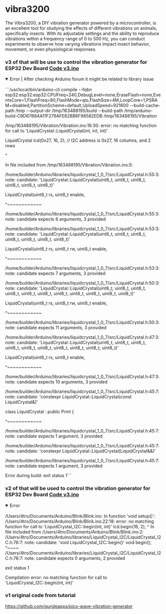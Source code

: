 # vibra3200
 The Vibra3200, a DIY vibration generator powered by a microcontroller, is an excellent tool for studying the effects of different vibrations on animals, specifically insects. With its adjustable settings and the ability to reproduce vibrations within a frequency range of 0 to 500 Hz, you can conduct experiments to observe how varying vibrations impact insect behavior, movement, or even physiological responses.



### v3 of that will be use to control the vibration generator for ESP32 Dev Board [Code v3.ino](https://github.com/4troDev/vibra3200/blob/main/v3.ino)

<details open>
<summary>Error | After checking Arduino forum it might be related to library issue</summary> 
<br>
```/usr/local/bin/arduino-cli compile --fqbn esp32:esp32:esp32:CPUFreq=240,DebugLevel=none,EraseFlash=none,EventsCore=1,FlashFreq=80,FlashMode=qio,FlashSize=4M,LoopCore=1,PSRAM=disabled,PartitionScheme=default,UploadSpeed=921600 --build-cache-path /tmp --output-dir /tmp/163488195/build --build-path /tmp/arduino-build-C9D67B84A11F279AFE628B6F98582EDB /tmp/163488195/Vibration

/tmp/163488195/Vibration/Vibration.ino:16:30: error: no matching function for call to 'LiquidCrystal::LiquidCrystal(int, int, int)'

LiquidCrystal lcd(0x27, 16, 2); // I2C address is 0x27, 16 columns, and 2 rows

^

In file included from /tmp/163488195/Vibration/Vibration.ino:5:

/home/builder/Arduino/libraries/liquidcrystal_1_0_7/src/LiquidCrystal.h:55:3: note: candidate: 'LiquidCrystal::LiquidCrystal(uint8_t, uint8_t, uint8_t, uint8_t, uint8_t, uint8_t)'

LiquidCrystal(uint8_t rs, uint8_t enable,

^~~~~~~~~~~~~

/home/builder/Arduino/libraries/liquidcrystal_1_0_7/src/LiquidCrystal.h:55:3: note: candidate expects 6 arguments, 3 provided

/home/builder/Arduino/libraries/liquidcrystal_1_0_7/src/LiquidCrystal.h:53:3: note: candidate: 'LiquidCrystal::LiquidCrystal(uint8_t, uint8_t, uint8_t, uint8_t, uint8_t, uint8_t, uint8_t)'

LiquidCrystal(uint8_t rs, uint8_t rw, uint8_t enable,

^~~~~~~~~~~~~

/home/builder/Arduino/libraries/liquidcrystal_1_0_7/src/LiquidCrystal.h:53:3: note: candidate expects 7 arguments, 3 provided

/home/builder/Arduino/libraries/liquidcrystal_1_0_7/src/LiquidCrystal.h:50:3: note: candidate: 'LiquidCrystal::LiquidCrystal(uint8_t, uint8_t, uint8_t, uint8_t, uint8_t, uint8_t, uint8_t, uint8_t, uint8_t, uint8_t, uint8_t)'

LiquidCrystal(uint8_t rs, uint8_t rw, uint8_t enable,

^~~~~~~~~~~~~

/home/builder/Arduino/libraries/liquidcrystal_1_0_7/src/LiquidCrystal.h:50:3: note: candidate expects 11 arguments, 3 provided

/home/builder/Arduino/libraries/liquidcrystal_1_0_7/src/LiquidCrystal.h:47:3: note: candidate: 'LiquidCrystal::LiquidCrystal(uint8_t, uint8_t, uint8_t, uint8_t, uint8_t, uint8_t, uint8_t, uint8_t, uint8_t, uint8_t)'

LiquidCrystal(uint8_t rs, uint8_t enable,

^~~~~~~~~~~~~

/home/builder/Arduino/libraries/liquidcrystal_1_0_7/src/LiquidCrystal.h:47:3: note: candidate expects 10 arguments, 3 provided

/home/builder/Arduino/libraries/liquidcrystal_1_0_7/src/LiquidCrystal.h:45:7: note: candidate: 'constexpr LiquidCrystal::LiquidCrystal(const LiquidCrystal&)'

class LiquidCrystal : public Print {

^~~~~~~~~~~~~

/home/builder/Arduino/libraries/liquidcrystal_1_0_7/src/LiquidCrystal.h:45:7: note: candidate expects 1 argument, 3 provided

/home/builder/Arduino/libraries/liquidcrystal_1_0_7/src/LiquidCrystal.h:45:7: note: candidate: 'constexpr LiquidCrystal::LiquidCrystal(LiquidCrystal&&)'

/home/builder/Arduino/libraries/liquidcrystal_1_0_7/src/LiquidCrystal.h:45:7: note: candidate expects 1 argument, 3 provided

Error during build: exit status 1```
</details>

### v2 of that will be used to control the vibration generator for ESP32 Dev Board [Code v3.ino](https://github.com/4troDev/vibra3200/blob/main/v2.ino)


<details open>
<summary>Error </summary> 
<br>
/Users/4tro/Documents/Arduino/Blink/Blink.ino: In function 'void setup()':
/Users/4tro/Documents/Arduino/Blink/Blink.ino:22:18: error: no matching function for call to 'LiquidCrystal_I2C::begin(int, int)'
   lcd.begin(16, 2);
                  ^
In file included from /Users/4tro/Documents/Arduino/Blink/Blink.ino:2:
/Users/4tro/Documents/Arduino/libraries/LiquidCrystal_I2C/LiquidCrystal_I2C.h:76:7: note: candidate: 'void LiquidCrystal_I2C::begin()'
  void begin();
       ^~~~~
/Users/4tro/Documents/Arduino/libraries/LiquidCrystal_I2C/LiquidCrystal_I2C.h:76:7: note:   candidate expects 0 arguments, 2 provided

exit status 1

Compilation error: no matching function for call to 'LiquidCrystal_I2C::begin(int, int)'</details>



### v1 original code from tutorial
https://github.com/gurgleapps/pico-wave-vibration-generator


